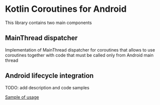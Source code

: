 # Kotlin Coroutines for Android

This library contains two main components 

## MainThread dispatcher
Implementation of MainThread dispatcher for coroutines 
that allows to use coroutines together with code 
that must be called only from Android main thread

## Android lifecycle integration
TODO: add description and code samples

[Sample of usage](../sample/src/main/kotlin/ru/gildor/coroutines/android/sample/MainActivity.kt)